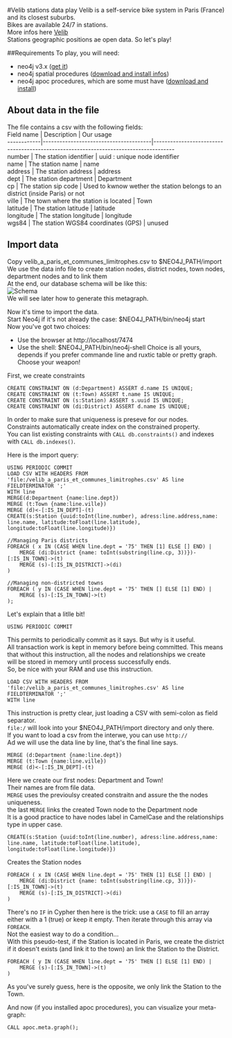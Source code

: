 #Velib stations data play
Velib is a self-service bike system in Paris (France) and its closest suburbs.<br>
Bikes are available 24/7 in stations.<br>
More infos here [Velib](http://en.velib.paris.fr/)<br>
Stations geographic positions ae open data. So let's play!<br>

##Requirements
To play, you will need:
  * neo4j v3.x ([get it](http://neo4j.com/))
  * neo4j spatial procedures ([download and install infos](http://gist.asciidoctor.org/?dropbox-14493611%2Fcypher_spatial.adoc#_add_layer))
  * neo4j apoc procedures, which are some must have ([download and install](https://github.com/neo4j-contrib/neo4j-apoc-procedures))

## About data in the file
The file contains a csv with the following fields:<br>
 Field name | Description                           | Our usage<br>
------------|---------------------------------------|-------------------------------------------------------------------------------------<br>
 number     | The station identifier                | uuid : unique node identifier<br>
 name       | The station name                      | name<br>
 address    | The station address                   | address<br>
 dept       | The station department                | Department<br>
 cp         | The station sip code                  | Used to kwnow wether the station belongs to an district (inside Paris) or not<br>
 ville      | The town where the station is located | Town<br>
 latitude   | The station latitude                  | latitude<br>
 longitude  | The station longitude                 | longitude<br>
 wgs84      | The station WGS84 coordinates (GPS)   | unused<br>

## Import data
Copy velib_a_paris_et_communes_limitrophes.csv to $NEO4J_PATH/import<br>
We use the data info file to create station nodes, district nodes, town nodes, department nodes and to link them<br>
At the end, our database schema will be like this:<br>
![Schema](https://github.com/dominiquevas/data-play/blob/master/velib_stations/schema.png)<br>
We will see later how to generate this metagraph.

Now it's time to import the data.<br>
Start Neo4j if it's not already the case: $NEO4J_PATH/bin/neo4j start<br>
Now you've got two choices:
  * Use the browser at http://localhost/7474
  * Use the shell: $NEO4J_PATH/bin/neo4j-shell
Choice is all yours, depends if you prefer commande line and ruxtic table or pretty graph.<br>
Choose your weapon!


First, we create constraints
```cypher
CREATE CONSTRAINT ON (d:Department) ASSERT d.name IS UNIQUE;
CREATE CONSTRAINT ON (t:Town) ASSERT t.name IS UNIQUE;
CREATE CONSTRAINT ON (s:Station) ASSERT s.uuid IS UNIQUE;
CREATE CONSTRAINT ON (di:District) ASSERT d.name IS UNIQUE;
```
In order to make sure that uniqueness is preseve for our nodes.<br>
Constraints automatically create index on the constrained property.<br>
You can list existing constraints with `CALL db.constraints()` and indexes with `CALL db.indexes()`.


Here is the import query:
```cypher
USING PERIODIC COMMIT
LOAD CSV WITH HEADERS FROM
'file:/velib_a_paris_et_communes_limitrophes.csv' AS line FIELDTERMINATOR ';'
WITH line
MERGE(d:Department {name:line.dept})
MERGE (t:Town {name:line.ville})
MERGE (d)<-[:IS_IN_DEPT]-(t)
CREATE(s:Station {uuid:toInt(line.number), adress:line.address,name: line.name, latitude:toFloat(line.latitude), longitude:toFloat(line.longitude)})

//Managing Paris districts
FOREACH ( x IN (CASE WHEN line.dept = '75' THEN [1] ELSE [] END) |
    MERGE (di:District {name: toInt(substring(line.cp, 3))})-[:IS_IN_TOWN]->(t)
    MERGE (s)-[:IS_IN_DISTRICT]->(di)
)

//Managing non-districted towns
FOREACH ( y IN (CASE WHEN line.dept = '75' THEN [] ELSE [1] END) |
    MERGE (s)-[:IS_IN_TOWN]->(t)
);
```


Let's explain that a litlle bit!
```cypher
USING PERIODIC COMMIT
```
This permits to periodically commit as it says. But why is it useful.<br>
All transaction work is kept in memory before being committed. This means that without this instruction, all the nodes and relationships we create<br>
will be stored in memory until process successfully ends.<br>
So, be nice with your RAM and use this instruction.


```cypher
LOAD CSV WITH HEADERS FROM
'file:/velib_a_paris_et_communes_limitrophes.csv' AS line FIELDTERMINATOR ';'
WITH line
```
This instruction is pretty clear, just loading a CSV with semi-colon as field separator.<br>
`file:/` will look into your $NEO4J_PATH/import directory and only there.<br>
If you want to load a csv from the interwe, you can use `http://`<br>
Ad we will use the data line by line, that's the final line says.


```cypher
MERGE (d:Department {name:line.dept})
MERGE (t:Town {name:line.ville})
MERGE (d)<-[:IS_IN_DEPT]-(t)
```
Here we create our first nodes: Department and Town!<br>
Their names are from file data.<br>
`MERGE` uses the previoulsy created constraitn and assure the the nodes uniqueness.<br>
the last `MERGE` links the created Town node to the Department node<br>
It is a good practice to have nodes label in CamelCase and the relationships type in upper case.


```cypher
CREATE(s:Station {uuid:toInt(line.number), adress:line.address,name: line.name, latitude:toFloat(line.latitude), longitude:toFloat(line.longitude)})
```
Creates the Station nodes


```cypher
FOREACH ( x IN (CASE WHEN line.dept = '75' THEN [1] ELSE [] END) |
    MERGE (di:District {name: toInt(substring(line.cp, 3))})-[:IS_IN_TOWN]->(t)
    MERGE (s)-[:IS_IN_DISTRICT]->(di)
)
```
There's no `IF` in Cypher then here is the trick: use a `CASE` to fill an array either with a 1 (true) or keep it empty. Then iterate through this array via `FOREACH`.<br>
Not the easiest way to do a condition...<br>
With this pseudo-test, if the Station is located in Paris, we create the district if it doesn't exists (and link it to the town) an link the Station to the District.


```cypher
FOREACH ( y IN (CASE WHEN line.dept = '75' THEN [] ELSE [1] END) |
    MERGE (s)-[:IS_IN_TOWN]->(t)
)
```
As you've surely guess, here is the opposite, we only link the Station to the Town.


And now (if you installed apoc procedures), you can visualize your meta-graph:
 ```cypher
CALL apoc.meta.graph();
 ```